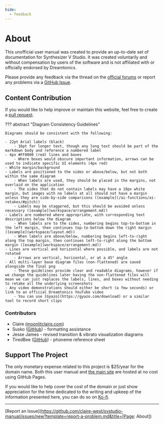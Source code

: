 ```yaml
---
hide:
  - feedback
---
```


# About

This unofficial user manual was created to provide an up-to-date set of documentation for Synthesizer V Studio. It was created voluntarily and without compensation by users of the software and is not affiliated with or officially endorsed by Dreamtonics.

Please provide any feedback via the thread on the [official forums](https://forum.synthesizerv.com/t/topic/7524) or report any problems via a [GitHub Issue](https://github.com/claire-west/svstudio-manual/issues/new).

## Content Contribution

If you would like to help improve or maintain this website, feel free to create a [pull request](https://github.com/claire-west/svstudio-manual/pulls).

??? abstract "Diagram Consistency Guidelines"

    Diagrams should be consistent with the following:

    - 22pt Arial labels (black)
        - 16pt for longer text, though any long text should be part of the markdown body and reference a numbered label
    - 4px #FF0000 (red) lines and boxes
        - Where boxes would obscure important information, arrows can be used to indicate specific UI elements (4px red)
    - White margin/background
    - Labels are positioned to the sides or above/below, but not both within the same diagram
        - When labels are used, they should be placed in the margins, not overlaid on the application
        - The sides that do not contain labels may have a 10px white margin, but images with no labels at all should not have a margin unless they are side-by-side comparisons ([example](/ai-functions/ai-retakes/#pitch))
        - Labels may be staggered, but this should be avoided unless necessary ([example](workspace/arrangement.md))
    - Labels are numbered where appropriate, with corresponding text descriptions below the diagram
        - When labels are to the sides, numbering begins top-to-bottom in the left margin, then continues top-to-bottom down the right margin ([example](workspace/layout.md))
        - When labels are above/below, numbering begins left-to-right along the top margin, then continues left-to-right along the bottom margin ([example](workspace/arrangement.md))
    - Lines are vertical and horizontal where possible, and labels are not rotated
        - Arrows are vertical, horizontal, or at a 45° angle
    - All multi-layer base diagram files (non-flattened) are saved alongside the final png
        - These guidelines provide clear and readable diagrams, however if we change the guidelines later having the non-flattened files will mean we can just replaces the labels, lines, and boxes without needing to retake all the underlying screenshots
    - Any video demonstrations should either be short (a few seconds) or link to an official Dreamtonics YouTube video
        - You can use [Gyazo](https://gyazo.com/download) or a similar tool to record short clips

### Contributors

- Claire ([moonlitclaire.com](https://moonlitclaire.com))
- Susko ([GitHub](https://github.com/Susko3)) - formatting assistance
- Jesse James - revised transition & vibrato visualization diagrams
- TiredBee ([GitHub](https://github.com/TiredPcholka/Synthesizer-V-Studio-Phoneme-Reference-Sheet/blob/main/Synthesizer%20V%20Studio%20Phoneme%20Refsheet.png)) - phoneme reference sheet

## Support The Project

The only monetary expense related to this project is $25/year for the domain name. Both this user manual and [the main site](https://synthv.info) are hosted at no cost using GitHub Pages.

If you would like to help cover the cost of the domain or just show appreciation for the time dedicated to the writing and upkeep of the information presented here, you can do so on [Ko-fi](https://ko-fi.com/claaaire).

---

[Report an Issue](https://github.com/claire-west/svstudio-manual/issues/new?template=report-a-problem.md&title=[Page: About])
